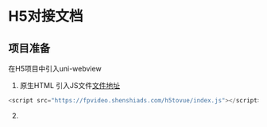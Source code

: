 # H5对接文档

## 项目准备

在H5项目中引入uni-webview
1. 原生HTML 引入JS文件[文件地址](https://fpvideo.shenshiads.com/h5tovue/index.js)

```js
<script src="https://fpvideo.shenshiads.com/h5tovue/index.js"></script>
```
2. 